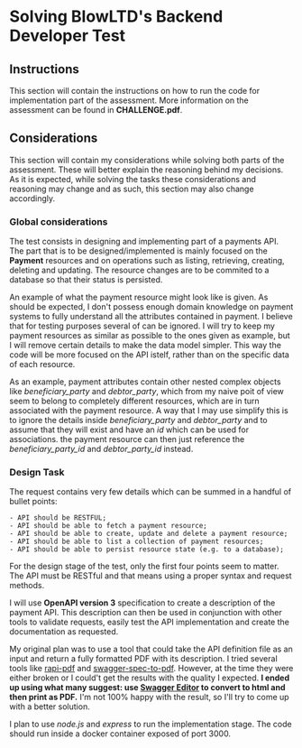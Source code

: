 # Solving BlowLTD's Backend Developer Test

## Instructions
This section will contain the instructions on how to run the code for implementation part of the assessment. More information on the assessment can be found in **CHALLENGE.pdf**.

## Considerations
This section will contain my considerations while solving both parts of the assessment. These will better explain the reasoning behind my decisions. As it is expected, while solving the tasks these considerations and reasoning may change and as such, this section may also change accordingly.

### Global considerations
The test consists in designing and implementing part of a payments API. The part that is to be designed/implemented is mainly focused on the **Payment** resources and on operations such as listing, retrieving, creating, deleting and updating. The resource changes are to be commited to a database so that their status is persisted.

An example of what the payment resource might look like is given. As should be expected, I don't possess enough domain knowledge on payment systems to fully understand all the attributes contained in payment. I believe that for testing purposes several of can be ignored. I will try to keep my payment resources as similar as possible to the ones given as example, but I will remove certain details to make the data model simpler. This way the code will be more focused on the API istelf, rather than on the specific data of each resource.

As an example, payment attributes contain other nested complex objects like *beneficiary_party* and *debtor_party*, which from my naive poit of view seem to belong to completely different resources, which are in turn associated with the payment resource. A way that I may use simplify this is to ignore the details inside *beneficiary_party* and *debtor_party* and to assume that they will exist and have an *id* which can be used for associations. the payment resource can then just reference the *beneficiary_party_id* and *debtor_party_id* instead.

### Design Task
The request contains very few details which can be summed in a handful of bullet points:

    - API should be RESTFUL; 
    - API should be able to fetch a payment resource;
    - API should be able to create, update and delete a payment resource;
    - API should be able to list a collection of payment resources;
    - API should be able to persist resource state (e.g. to a database);

For the design stage of the test, only the first four points seem to matter. The API must be RESTful and that means using a proper syntax and request methods.

I will use **OpenAPI version 3** specification to create a description of the payment API. This description can then be used in conjunction with other tools to validate requests, easily test the API implementation and create the documentation as requested.

My original plan was to use a tool that could take the API definition file as an input and return a fully formatted PDF with its description. I tried several tools like [rapi-pdf](https://mrin9.github.io/RapiPdf/) and [swagger-spec-to-pdf](https://github.com/agreatfool/swagger-spec-to-pdf). However, at the time they were either broken or I could't get the results with the quality I expected. **I ended up using what many suggest: use [Swagger Editor](https://editor.swagger.io) to convert to html and then print as PDF.** I'm not 100% happy with the result, so I'll try to come up with a better solution.

I plan to use *node.js* and *express* to run the implementation stage. The code should run inside a docker container exposed of port 3000.
